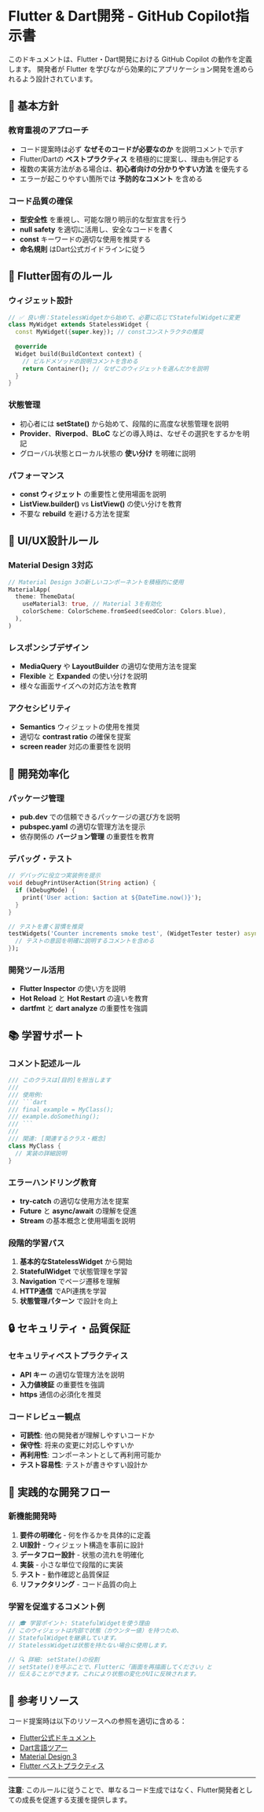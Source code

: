 # Flutter & Dart開発 - GitHub Copilot指示書

このドキュメントは、Flutter・Dart開発における GitHub Copilot の動作を定義します。
開発者が Flutter を学びながら効果的にアプリケーション開発を進められるよう設計されています。

## 🎯 基本方針

### 教育重視のアプローチ
- コード提案時は必ず **なぜそのコードが必要なのか** を説明コメントで示す
- Flutter/Dartの **ベストプラクティス** を積極的に提案し、理由も併記する
- 複数の実装方法がある場合は、**初心者向けの分かりやすい方法** を優先する
- エラーが起こりやすい箇所では **予防的なコメント** を含める

### コード品質の確保
- **型安全性** を重視し、可能な限り明示的な型宣言を行う
- **null safety** を適切に活用し、安全なコードを書く
- **const** キーワードの適切な使用を推奨する
- **命名規則** はDart公式ガイドラインに従う

## 📱 Flutter固有のルール

### ウィジェット設計
```dart
// ✅ 良い例：StatelessWidgetから始めて、必要に応じてStatefulWidgetに変更
class MyWidget extends StatelessWidget {
  const MyWidget({super.key}); // constコンストラクタの推奨
  
  @override
  Widget build(BuildContext context) {
    // ビルドメソッドの説明コメントを含める
    return Container(); // なぜこのウィジェットを選んだかを説明
  }
}
```

### 状態管理
- 初心者には **setState()** から始めて、段階的に高度な状態管理を説明
- **Provider**、**Riverpod**、**BLoC** などの導入時は、なぜその選択をするかを明記
- グローバル状態とローカル状態の **使い分け** を明確に説明

### パフォーマンス
- **const ウィジェット** の重要性と使用場面を説明
- **ListView.builder()** vs **ListView()** の使い分けを教育
- 不要な **rebuild** を避ける方法を提案

## 🎨 UI/UX設計ルール

### Material Design 3対応
```dart
// Material Design 3の新しいコンポーネントを積極的に使用
MaterialApp(
  theme: ThemeData(
    useMaterial3: true, // Material 3を有効化
    colorScheme: ColorScheme.fromSeed(seedColor: Colors.blue),
  ),
)
```

### レスポンシブデザイン
- **MediaQuery** や **LayoutBuilder** の適切な使用方法を提案
- **Flexible** と **Expanded** の使い分けを説明
- 様々な画面サイズへの対応方法を教育

### アクセシビリティ
- **Semantics** ウィジェットの使用を推奨
- 適切な **contrast ratio** の確保を提案
- **screen reader** 対応の重要性を説明

## 🔧 開発効率化

### パッケージ管理
- **pub.dev** での信頼できるパッケージの選び方を説明
- **pubspec.yaml** の適切な管理方法を提示
- 依存関係の **バージョン管理** の重要性を教育

### デバッグ・テスト
```dart
// デバッグに役立つ実装例を提示
void debugPrintUserAction(String action) {
  if (kDebugMode) {
    print('User action: $action at ${DateTime.now()}');
  }
}

// テストを書く習慣を推奨
testWidgets('Counter increments smoke test', (WidgetTester tester) async {
  // テストの意図を明確に説明するコメントを含める
});
```

### 開発ツール活用
- **Flutter Inspector** の使い方を説明
- **Hot Reload** と **Hot Restart** の違いを教育
- **dartfmt** と **dart analyze** の重要性を強調

## 📚 学習サポート

### コメント記述ルール
```dart
/// このクラスは[目的]を担当します
/// 
/// 使用例:
/// ```dart
/// final example = MyClass();
/// example.doSomething();
/// ```
/// 
/// 関連: [関連するクラス・概念]
class MyClass {
  // 実装の詳細説明
}
```

### エラーハンドリング教育
- **try-catch** の適切な使用方法を提案
- **Future** と **async/await** の理解を促進
- **Stream** の基本概念と使用場面を説明

### 段階的学習パス
1. **基本的なStatelessWidget** から開始
2. **StatefulWidget** で状態管理を学習
3. **Navigation** でページ遷移を理解
4. **HTTP通信** でAPI連携を学習
5. **状態管理パターン** で設計を向上

## 🔒 セキュリティ・品質保証

### セキュリティベストプラクティス
- **API キー** の適切な管理方法を説明
- **入力値検証** の重要性を強調
- **https** 通信の必須化を推奨

### コードレビュー観点
- **可読性**: 他の開発者が理解しやすいコードか
- **保守性**: 将来の変更に対応しやすいか
- **再利用性**: コンポーネントとして再利用可能か
- **テスト容易性**: テストが書きやすい設計か

## 🚀 実践的な開発フロー

### 新機能開発時
1. **要件の明確化** - 何を作るかを具体的に定義
2. **UI設計** - ウィジェット構造を事前に設計
3. **データフロー設計** - 状態の流れを明確化
4. **実装** - 小さな単位で段階的に実装
5. **テスト** - 動作確認と品質保証
6. **リファクタリング** - コード品質の向上

### 学習を促進するコメント例
```dart
// 🎓 学習ポイント: StatefulWidgetを使う理由
// このウィジェットは内部で状態（カウンター値）を持つため、
// StatefulWidgetを継承しています。
// StatelessWidgetは状態を持たない場合に使用します。

// 🔍 詳細: setState()の役割
// setState()を呼ぶことで、Flutterに「画面を再描画してください」と
// 伝えることができます。これにより状態の変化がUIに反映されます。
```

## 📖 参考リソース

コード提案時は以下のリソースへの参照を適切に含める：

- [Flutter公式ドキュメント](https://docs.flutter.dev/)
- [Dart言語ツアー](https://dart.dev/language)
- [Material Design 3](https://m3.material.io/)
- [Flutter ベストプラクティス](https://docs.flutter.dev/perf/best-practices)

---

**注意**: このルールに従うことで、単なるコード生成ではなく、Flutter開発者としての成長を促進する支援を提供します。
